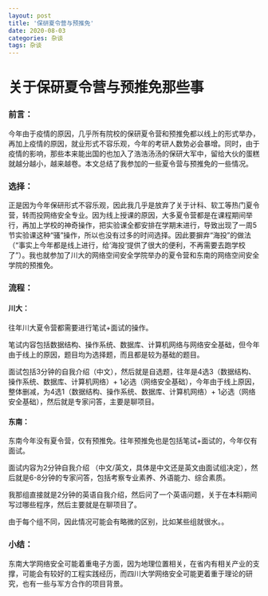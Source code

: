 ```yaml
---
layout: post
title: '保研夏令营与预推免'
date: 2020-08-03
categories: 杂谈
tags: 杂谈
---
```


# 关于保研夏令营与预推免那些事

### 前言：

今年由于疫情的原因，几乎所有院校的保研夏令营和预推免都以线上的形式举办，再加上疫情的原因，就业形式不容乐观，今年的考研人数势必会暴增。同时，由于疫情的影响，那些本来能出国的也加入了浩浩汤汤的保研大军中，留给大伙的蛋糕就越分越小，越来越卷。本文总结了我参加的一些夏令营与预推免的一些情况。

### 选择：

正是因为今年保研形式不容乐观，因此我几乎是放弃了关于计科、软工等热门夏令营，转而投网络安全专业。因为线上授课的原因，大多夏令营都是在课程期间举行，再加上学校的神奇操作，把实验课全都安排在学期末进行，导致出现了一周5节实验课这种“骚”操作，所以也没有过多的时间选择。因此要摒弃“海投”的做法（“事实上今年都是线上进行，给’海投‘提供了很大的便利，不再需要去跑学校了”）。我也就参加了川大的网络空间安全学院举办的夏令营和东南的网络空间安全学院的预推免。

### 流程：

#### 川大：

往年川大夏令营都需要进行笔试+面试的操作。

笔试内容包括数据结构、操作系统、数据库、计算机网络与网络安全基础，但今年由于线上的原因，题目均为选择题，而且都是较为基础的题目。

面试包括3分钟的自我介绍（中文），然后就是自选题，往年是4选3（数据结构、操作系统、数据库、计算机网络）+ 1必选（网络安全基础），今年由于线上原因，整体删减，为4选1（数据结构、操作系统、数据库、计算机网络）+ 1必选（网络安全基础），然后就是专家问答，主要是聊项目。

#### 东南：

东南今年没有夏令营，仅有预推免。往年预推免也是包括笔试+面试的，今年仅有面试。

面试内容为2分钟自我介绍 （中文/英文，具体是中文还是英文由面试组决定），然后就是6-8分钟的专家问答，包括考察专业素养、外语能力、综合素质。

我那组直接就是2分钟的英语自我介绍，然后问了一个英语问题，关于在本科期间写过哪些程序，然后主要就是在聊项目了。

由于每个组不同，因此情况可能会有略微的区别，比如某些组就很水。。

### 小结：

东南大学网络安全可能着重电子方面，因为地理位置相关，在省内有相关产业的支撑，可能会有较好的工程实践经历，而四川大学网络安全可能更着重于理论的研究，也有一些与军方合作的项目背景。
